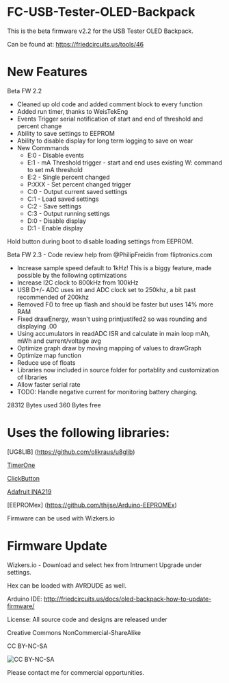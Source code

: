 FC-USB-Tester-OLED-Backpack
===========================
This is the beta firmware v2.2 for the USB Tester OLED Backpack. 

Can be found at:
https://friedcircuits.us/tools/46

New Features
===========================
Beta FW 2.2
* Cleaned up old code and added comment block to every function
* Added run timer, thanks to WeisTekEng
* Events Trigger serial notification of start and end of threshold and percent change
* Ability to save settings to EEPROM
* Ability to disable display for long term logging to save on wear
* New Commmands
	* E:0 - Disable events
	* E:1 - mA Threshold trigger - start and end uses existing W: command to set mA threshold
	* E:2 - Single percent changed
	* P:XXX - Set percent changed trigger
	* C:0 - Output current saved settings
	* C:1 - Load saved settings
	* C:2 - Save settings
	* C:3 - Output running settings
	* D:0 - Disable display
	* D:1 - Enable display

Hold button during boot to disable loading settings from EEPROM. 

Beta FW 2.3 - Code review help from @PhilipFreidin from fliptronics.com
* Increase sample speed default to 1kHz! This is a biggy feature, made possible by the following optimizations
* Increase I2C clock to 800kHz from 100kHz
* USB D+/- ADC uses int and ADC clock set to 250khz, a bit past recommended of 200khz
* Removed F() to free up flash and should be faster but uses 14% more RAM
* Fixed drawEnergy, wasn't using printjustifed2 so was rounding and displaying .00
* Using accumulators in readADC ISR and calculate in main loop mAh, mWh and current/voltage avg
* Optimize graph draw by moving mapping of values to drawGraph
* Optimize map function
* Reduce use of floats
* Libraries now included in source folder for portablity and customization of libraries
* Allow faster serial rate
* TODO: Handle negative current for monitoring battery charging. 

28312 Bytes used
  360 Bytes free

Uses the following libraries:
===========================

[UG8LIB] (https://github.com/olikraus/u8glib)

[TimerOne](https://github.com/PaulStoffregen/TimerOne)

[ClickButton](http://code.google.com/p/clickbutton/)

[Adafruit INA219](https://github.com/adafruit/Adafruit_INA219)

[EEPROMex] (https://github.com/thijse/Arduino-EEPROMEx)



Firmware can be used with Wizkers.io 


Firmware Update
==============================

Wizkers.io - Download and select hex from Intrument Upgrade under settings.

Hex can be loaded with AVRDUDE as well. 

Arduino IDE: http://friedcircuits.us/docs/oled-backpack-how-to-update-firmware/


License: All source code and designs are released under 

Creative Commons NonCommercial-ShareAlike 

CC BY-NC-SA

![CC BY-NC-SA](http://i.creativecommons.org/l/by-nc-sa/3.0/88x31.png)

Please contact me for commercial opportunities. 
